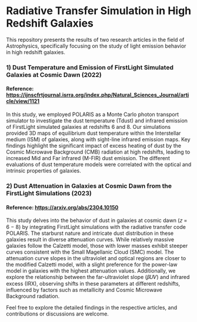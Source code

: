 # Radiative Transfer Simulation in High Redshift Galaxies

This repository presents the results of two research articles in the field of Astrophysics, specifically focusing on the study of light emission behavior in high redshift galaxies.

### 1) Dust Temperature and Emission of FirstLight Simulated Galaxies at Cosmic Dawn (2022)

#### Reference: https://ijnscfrtjournal.isrra.org/index.php/Natural_Sciences_Journal/article/view/1121

In this study, we employed POLARIS as a Monte Carlo photon transport simulator to investigate the dust temperature (Tdust) and infrared emission of FirstLight simulated galaxies at redshifts 6 and 8. Our simulations provided 3D maps of equilibrium dust temperature within the Interstellar medium (ISM) of galaxies, along with sight-line infrared emission maps. Key findings highlight the significant impact of excess heating of dust by the Cosmic Microwave Background (CMB) radiation at high redshifts, leading to increased Mid and Far infrared (M-FIR) dust emission. The different evaluations of dust temperature models were correlated with the optical and intrinsic properties of galaxies.

### 2) Dust Attenuation in Galaxies at Cosmic Dawn from the FirstLight Simulations (2023)

#### Reference: https://arxiv.org/abs/2304.10150

This study delves into the behavior of dust in galaxies at cosmic dawn (𝑧 = 6 − 8) by integrating FirstLight simulations with the radiative transfer code POLARIS. The starburst nature and intricate dust distribution in these galaxies result in diverse attenuation curves. While relatively massive galaxies follow the Calzetti model, those with lower masses exhibit steeper curves consistent with the Small Magellanic Cloud (SMC) model. The attenuation curve slopes in the ultraviolet and optical regions are closer to the modified Calzetti model, with a slight preference for the power-law model in galaxies with the highest attenuation values. Additionally, we explore the relationship between the far-ultraviolet slope (𝛽𝑈𝑉) and infrared excess (IRX), observing shifts in these parameters at different redshifts, influenced by factors such as metallicity and Cosmic Microwave Background radiation.

Feel free to explore the detailed findings in the respective articles, and contributions or discussions are welcome.
